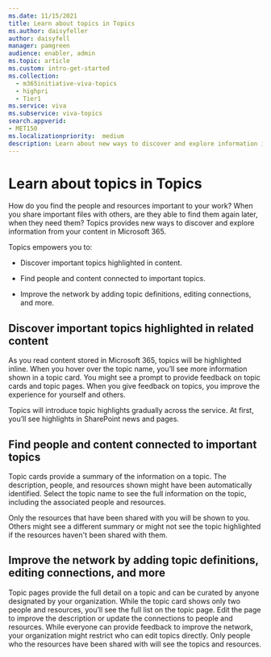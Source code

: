 ```yaml
---
ms.date: 11/15/2021
title: Learn about topics in Topics
ms.author: daisyfeller
author: daisyfell
manager: pamgreen
audience: enabler, admin
ms.topic: article
ms.custom: intro-get-started
ms.collection:
  - m365initiative-viva-topics
  - highpri
  - Tier1
ms.service: viva 
ms.subservice: viva-topics 
search.appverid:
- MET150   
ms.localizationpriority:  medium
description: Learn about new ways to discover and explore information in Topics.
---
```


# Learn about topics in Topics

How do you find the people and resources important to your work? When you share important files with others, are they able to find them again later, when they need them? Topics provides new ways to discover and explore information from your content in Microsoft 365.  

Topics empowers you to:

- Discover important topics highlighted in content.

- Find people and content connected to important topics.

- Improve the network by adding topic definitions, editing connections, and more.

## Discover important topics highlighted in related content

As you read content stored in Microsoft 365, topics will be highlighted inline. When you hover over the topic name, you’ll see more information shown in a topic card. You might see a prompt to provide feedback on topic cards and topic pages. When you give feedback on topics, you improve the experience for yourself and others.

Topics will introduce topic highlights gradually across the service. At first, you’ll see highlights in SharePoint news and pages.

## Find people and content connected to important topics

Topic cards provide a summary of the information on a topic. The description, people, and resources shown might have been automatically identified. Select the topic name to see the full information on the topic, including the associated people and resources.  

Only the resources that have been shared with you will be shown to you. Others might see a different summary or might not see the topic highlighted if the resources haven't been shared with them.

## Improve the network by adding topic definitions, editing connections, and more

Topic pages provide the full detail on a topic and can be curated by anyone designated by your organization. While the topic card shows only two people and resources, you’ll see the full list on the topic page. Edit the page to improve the description or update the connections to people and resources. While everyone can provide feedback to improve the network, your organization might restrict who can edit topics directly. Only people who the resources have been shared with will see the topics and resources.
